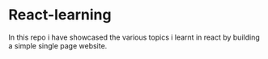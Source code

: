 # React-learning
In this repo i have showcased the various topics i learnt in react by building a simple single page website.

